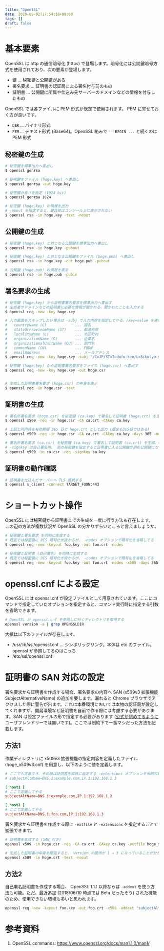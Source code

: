 ```yaml
---
title: "OpenSSL"
date: 2020-09-02T17:54:16+09:00
tags: []
draft: false
---
```


# 基本要素
OpenSSL は http の通信暗号化 (https) で登場します。暗号化には公開鍵暗号方式を使用されており、次の要素が登場します。

* 鍵 ... 秘密鍵と公開鍵がある
* 署名要求 ... 証明書の認証局による署名付与前のもの
* 証明書 ... 公開鍵に所属や仕込み先サーバーのドメインなどの情報を付与したもの

OpenSSL では各ファイルに PEM 形式が既定で使用されます。 PEM に寄せておく方が良いです。

* `DER` ... バイナリ形式
* `PEM` ... テキスト形式 (Base64)。OpenSSL 絡みで `-- BEGIN ...` と続くのは PEM 形式

## 秘密鍵の生成

```bash
# 秘密鍵を標準出力へ書出し
$ openssl genrsa

# 秘密鍵をファイル (hoge.key) へ書出し
$ openssl genrsa -out hoge.key

# 秘密鍵の長さを指定 (1024 bit)
$ openssl genrsa 1024

# 秘密鍵 (hoge.key) の情報を出力
# -noout を指定すると、鍵自体はコンソール上に表示されない
$ openssl rsa -in hoge.key -text -noout

```

## 公開鍵の生成

```bash
# 秘密鍵 (hoge.key) と対となる公開鍵を標準出力へ書出し
$ openssl rsa -in hoge.key -pubout

# 秘密鍵 (hoge.key) と対となる公開鍵をファイル (hoge.pub) へ書出し
$ openssl rsa -in hoge.key -out hoge.pub -pubout

# 公開鍵 (hoge.pub) の情報を表示
$ openssl rsa -in hoge.pub -pubin
```

## 署名要求の生成

```bash
# 秘密鍵 (hoge.key) から証明書署名要求を標準出力へ書出す
# 生成者やドメインなどの証明書に必要な情報が聞かれる。聞かれたことを入力する
$ openssl req -new -key hoge.key

# 入力画面をスキップしたい場合は -subj で入力内容を指定してやる。/key=value を連ねて記入する
#   countryName (C)             ... 国名
#   stateOrProvinceName (ST)    ... 都道府県
#   localityName (L)            ... 市区町村
#   organizationName (O)        ... 企業名
#   organizationalUnitName (OU) ... 部門名
#   commonName (CN)             ... FQDN
#   emailAddress                ... メールアドレス
$ openssl req -new -key hoge.key -subj "/C=JP/ST=Todofu-ken/L=Sikutyo-son/O=Company/OU=Section/CN=example.com/emailAddress=admin@example.com"

# 秘密鍵 (hoge.key) から証明書署名要求をファイル (hoge.csr) へ書出す
$ openssl req -new -key hoge.key -out hoge.csr


# 生成した証明書署名要求 (hoge.csr) の中身を表示
$ openssl req -in hoge.csr -text
```

## 証明書の生成

```bash
# 署名所署名要求 (hoge.csr) を秘密鍵 (ca.key) で署名して証明書 (hoge.crt) を生成
$ openssl x509 -req -in hoge.csr -CA ca.crt -CAkey ca.key

# 上記と同内容を有効期限 365 日で hoge.crt として出力 (既定も365日ではある)
$ openssl x509 -req -in hoge.csr -CA ca.crt -CAkey ca.key -days 365 -out hoge.crt

# 署名所署名要求 (ca.csr) を秘密鍵 (ca.key) で署名して証明書 (ca.crt) を生成。CAフラグが立つ。
# -signkey は自己署名用。 別の秘密鍵を指定すると証明書に入る公開鍵が別の公開鍵になってしまう。
$ openssl x509 -in ca.csr -req -signkey ca.key
```

## 証明書の動作確認

```bash
# 証明書を仕込んだサーバーへ TLS 接続する
$ openssl s_client -connect TARGET_FQDN:443
```

# ショートカット操作
OpenSSL には秘密鍵から証明書までの生成を一度に行う方法も存在します。  
この辺の方法が複数状況が OpenSSL の分かりずらいところと言えましょうか。

```bash
# 秘密鍵と署名要求 を同時に生成する
# 既定では秘密鍵に DES 暗号化が掛かるが、 -nodes オプションで暗号化を省略してる
$ openssl req -new -keyout foo.key -out foo.crt -nodes

# 秘密鍵と証明書 (自己署名) を同時に生成する
# 既定では秘密鍵に DES 暗号化が掛かるが、 -nodes オプションで暗号化を省略してる
$ openssl req -new -keyout foo.key -out foo.crt -nodes -x509 -days 365
```

# openssl.cnf による設定
OpenSSL には openssl.cnf が設定ファイルとして用意されています。ここにコマンドで指定していたオプションを指定すると、コマンド実行時に指定する引数を省略できます。

```bash
# OpenSSL が openssl.cnf を参照しに行くディレクトリを取得する
openssl version -a | grep OPENSSLDIR
```

大抵は以下のファイルが存在します。

* /usr/lib/ssl/openssl.cnf ... シンボリックリンク。本体は etc のファイル。openssl が参照してるのはこっち
* /etc/ssl/openssl.cnf

# 証明書の SAN 対応の設定
署名要求から証明書を作成する場合、署名要求の内容へ SAN (x509v3 拡張機能 SubjectAlternativeName) の追加を要します。漏れると Chrome ブラウザでアクセスした際に警告が出ます。これは本番環境においては本物の認証局が設定してくれますが、開発環境など証明書を自前で作る際には考慮する必要があります。SAN は設定ファイルの形で指定する必要があります ([公式が認めてるように](https://www.openssl.org/docs/man1.0.2/man1/openssl-req.html#BUGS) ユーザフレンドリーでは無いです)。ここでは制約下で一番マシだった方法を記載します。

## 方法1
作業ディレクトリに x509v3 拡張機能の指定内容を定義したファイル (hoge_x509v3.cnf) を用意し、以下のように値を定義します。

```conf
# ここでも定義でき、その際は証明書生成時に指定する -extensions オプションを省略可能。ただ、指定する方が好み。
# subjectAltName=DNS.1:example.com,IP.1:192.168.1.3

[ host1 ]
# ここで定義してやる
subjectAltName=DNS.1:example.com,IP.1:192.168.1.2

[ host2 ]
# ここで定義してやる
subjectAltName=DNS.1:foo.com,IP.1:192.168.1.3
```

署名要求から証明書を作成する際に `-extfile` と `-extensions` を指定することで拡張できます。

```bash
# 証明書を生成する (SAN 付き)
openssl x509 -in hoge.csr -req -CA ca.crt -CAkey ca.key -extfile hoge_x509v3.cnf -extensions host1

# 生成した証明書の中身を確認すると、 Version の箇所が 1 ⇒ 3 になっていることが分かる
openssl x509 -in hoge.crt -text -noout
```

## 方法2
自己署名証明書を作成する場合、 OpenSSL 1.1.1 以降ならば `-addext` を使う方法も可能。ただ、最近追加 (2018/06/10 時点では Beta だったそう) された機能のため、使用できない環境も多いと思われます。

```bash
openssl req -new -keyout foo.key -out foo.crt -x509 -addext "subjectAltName=DNS.1:example.com"
```

# 参考資料
1. OpenSSL commands: https://www.openssl.org/docs/man1.1.0/man1/